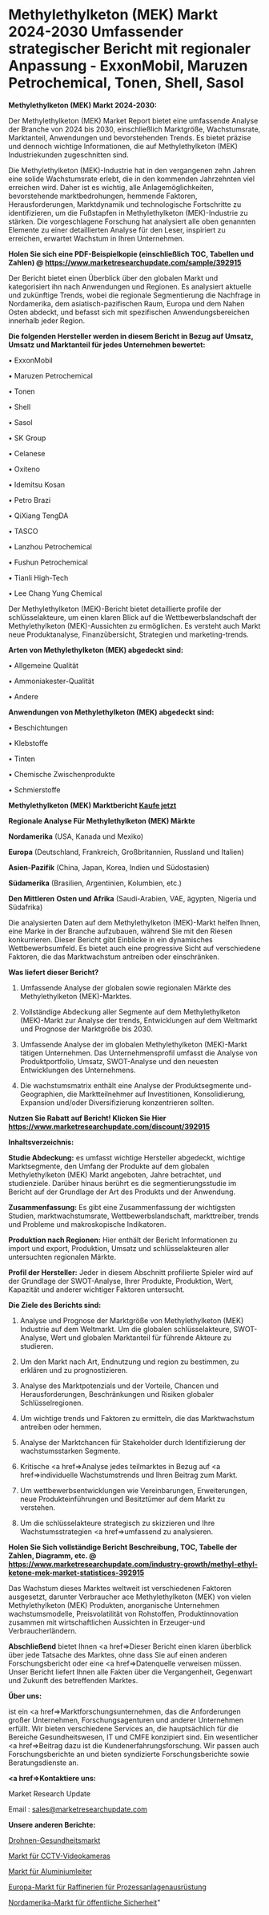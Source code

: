 # Methylethylketon (MEK) Markt 2024-2030 Umfassender strategischer Bericht mit regionaler Anpassung - ExxonMobil, Maruzen Petrochemical, Tonen, Shell, Sasol

<strong>Methylethylketon (MEK) Markt 2024-2030:</strong>

Der Methylethylketon (MEK) Market Report bietet eine umfassende Analyse der Branche von 2024 bis 2030, einschließlich Marktgröße, Wachstumsrate, Marktanteil, Anwendungen und bevorstehenden Trends. Es bietet präzise und dennoch wichtige Informationen, die auf Methylethylketon (MEK) Industriekunden zugeschnitten sind.

Die Methylethylketon (MEK)-Industrie hat in den vergangenen zehn Jahren eine solide Wachstumsrate erlebt, die in den kommenden Jahrzehnten viel erreichen wird. Daher ist es wichtig, alle Anlagemöglichkeiten, bevorstehende marktbedrohungen, hemmende Faktoren, Herausforderungen, Marktdynamik und technologische Fortschritte zu identifizieren, um die Fußstapfen in Methylethylketon (MEK)-Industrie zu stärken. Die vorgeschlagene Forschung hat analysiert alle oben genannten Elemente zu einer detaillierten Analyse für den Leser, inspiriert zu erreichen, erwartet Wachstum in Ihren Unternehmen.

<strong>Holen Sie sich eine PDF-Beispielkopie (einschließlich TOC, Tabellen und Zahlen) @
</strong><strong><a href=https://www.marketresearchupdate.com/sample/392915><strong>https://www.marketresearchupdate.com/sample/392915</u></font></a></strong></strong>

Der Bericht bietet einen Überblick über den globalen Markt und kategorisiert ihn nach Anwendungen und Regionen. Es analysiert aktuelle und zukünftige Trends, wobei die regionale Segmentierung die Nachfrage in Nordamerika, dem asiatisch-pazifischen Raum, Europa und dem Nahen Osten abdeckt, und befasst sich mit spezifischen Anwendungsbereichen innerhalb jeder Region.

<strong>Die folgenden Hersteller werden in diesem Bericht in Bezug auf Umsatz, Umsatz und Marktanteil für jedes Unternehmen bewertet:</strong>

• ExxonMobil

• Maruzen Petrochemical

• Tonen

• Shell

• Sasol

• SK Group

• Celanese

• Oxiteno

• Idemitsu Kosan

• Petro Brazi

• QiXiang TengDA

• TASCO

• Lanzhou Petrochemical

• Fushun Petrochemical

• Tianli High-Tech

• Lee Chang Yung Chemical

Der Methylethylketon (MEK)-Bericht bietet detaillierte profile der schlüsselakteure, um einen klaren Blick auf die Wettbewerbslandschaft der Methylethylketon (MEK)-Aussichten zu ermöglichen. Es versteht auch Markt neue Produktanalyse, Finanzübersicht, Strategien und marketing-trends.

<strong>Arten von Methylethylketon (MEK) abgedeckt sind:</strong>

• Allgemeine Qualität

• Ammoniakester-Qualität

• Andere

<strong>Anwendungen von Methylethylketon (MEK) abgedeckt sind:</strong>

• Beschichtungen

• Klebstoffe

• Tinten

• Chemische Zwischenprodukte

• Schmierstoffe

<strong>Methylethylketon (MEK) Marktbericht <a href=https://www.marketresearchupdate.com/buynow/392915>Kaufe jetzt</a></strong>

<strong>Regionale Analyse Für Methylethylketon (MEK) Märkte</strong>

<strong>Nordamerika</strong> (USA, Kanada und Mexiko)

<strong>Europa</strong> (Deutschland, Frankreich, Großbritannien, Russland und Italien)

<strong>Asien-Pazifik</strong> (China, Japan, Korea, Indien und Südostasien)

<strong>Südamerika</strong> (Brasilien, Argentinien, Kolumbien, etc.)

<strong>Den Mittleren</strong> <strong>Osten und Afrika</strong> (Saudi-Arabien, VAE, ägypten, Nigeria und Südafrika)

Die analysierten Daten auf dem Methylethylketon (MEK)-Markt helfen Ihnen, eine Marke in der Branche aufzubauen, während Sie mit den Riesen konkurrieren. Dieser Bericht gibt Einblicke in ein dynamisches Wettbewerbsumfeld. Es bietet auch eine progressive Sicht auf verschiedene Faktoren, die das Marktwachstum antreiben oder einschränken.

<strong>Was liefert dieser Bericht?</strong>

1. Umfassende Analyse der globalen sowie regionalen Märkte des Methylethylketon (MEK)-Marktes.

2. Vollständige Abdeckung aller Segmente auf dem Methylethylketon (MEK)-Markt zur Analyse der trends, Entwicklungen auf dem Weltmarkt und Prognose der Marktgröße bis 2030.

3. Umfassende Analyse der im globalen Methylethylketon (MEK)-Markt tätigen Unternehmen. Das Unternehmensprofil umfasst die Analyse von Produktportfolio, Umsatz, SWOT-Analyse und den neuesten Entwicklungen des Unternehmens.

4. Die wachstumsmatrix enthält eine Analyse der Produktsegmente und-Geographien, die Marktteilnehmer auf Investitionen, Konsolidierung, Expansion und/oder Diversifizierung konzentrieren sollten.

<strong>Nutzen Sie Rabatt auf Bericht! Klicken Sie Hier
</strong><strong><a href=https://www.marketresearchupdate.com/discount/392915>https://www.marketresearchupdate.com/discount/392915</b></u></font></strong></a>

<strong>Inhaltsverzeichnis:</strong>

<strong>Studie Abdeckung:</strong> es umfasst wichtige Hersteller abgedeckt, wichtige Marktsegmente, den Umfang der Produkte auf dem globalen Methylethylketon (MEK) Markt angeboten, Jahre betrachtet, und studienziele. Darüber hinaus berührt es die segmentierungsstudie im Bericht auf der Grundlage der Art des Produkts und der Anwendung.

<strong>Zusammenfassung:</strong> Es gibt eine Zusammenfassung der wichtigsten Studien, marktwachstumsrate, Wettbewerbslandschaft, markttreiber, trends und Probleme und makroskopische Indikatoren.

<strong>Produktion nach Regionen:</strong> Hier enthält der Bericht Informationen zu import und export, Produktion, Umsatz und schlüsselakteuren aller untersuchten regionalen Märkte.

<strong>Profil der Hersteller:</strong> Jeder in diesem Abschnitt profilierte Spieler wird auf der Grundlage der SWOT-Analyse, Ihrer Produkte, Produktion, Wert, Kapazität und anderer wichtiger Faktoren untersucht.

<strong>Die Ziele des Berichts sind:</strong>

1) Analyse und Prognose der Marktgröße von Methylethylketon (MEK) Industrie auf dem Weltmarkt.
Um die globalen schlüsselakteure, SWOT-Analyse, Wert und globalen Marktanteil für führende Akteure zu studieren.

2) Um den Markt nach Art, Endnutzung und region zu bestimmen, zu erklären und zu prognostizieren.

3) Analyse des Marktpotenzials und der Vorteile, Chancen und Herausforderungen, Beschränkungen und Risiken globaler Schlüsselregionen.

4) Um wichtige trends und Faktoren zu ermitteln, die das Marktwachstum antreiben oder hemmen.

5) Analyse der Marktchancen für Stakeholder durch Identifizierung der wachstumsstarken Segmente.

6) Kritische <a href=>Analyse</a> jedes teilmarktes in Bezug auf <a href=>individuelle</a> Wachstumstrends und Ihren Beitrag zum Markt.

7) Um wettbewerbsentwicklungen wie Vereinbarungen, Erweiterungen, neue Produkteinführungen und Besitztümer auf dem Markt zu verstehen.

8) Um die schlüsselakteure strategisch zu skizzieren und Ihre Wachstumsstrategien <a href=>umfassend</a> zu analysieren.

<strong>Holen Sie Sich vollständige Bericht Beschreibung, TOC, Tabelle der Zahlen, Diagramm, etc. @ </strong><strong><a href=https://www.marketresearchupdate.com/industry-growth/methyl-ethyl-ketone-mek-market-statistices-392915>https://www.marketresearchupdate.com/industry-growth/methyl-ethyl-ketone-mek-market-statistices-392915</a></font></strong>

Das Wachstum dieses Marktes weltweit ist verschiedenen Faktoren ausgesetzt, darunter Verbraucher ace Methylethylketon (MEK) von vielen Methylethylketon (MEK) Produkten, anorganische Unternehmen wachstumsmodelle, Preisvolatilität von Rohstoffen, Produktinnovation zusammen mit wirtschaftlichen Aussichten in Erzeuger-und Verbraucherländern.

<strong>Abschließend</strong> bietet Ihnen <a href=>Dieser</a> Bericht einen klaren überblick über jede Tatsache des Marktes, ohne dass Sie auf einen anderen Forschungsbericht oder eine <a href=>Datenquelle</a> verweisen müssen. Unser Bericht liefert Ihnen alle Fakten über die Vergangenheit, Gegenwart und Zukunft des betreffenden Marktes.

<strong>Über uns:</strong>

 ist ein <a href=>Marktfors</a>chungsunternehmen, das die Anforderungen großer Unternehmen, Forschungsagenturen und anderer Unternehmen erfüllt. Wir bieten verschiedene Services an, die hauptsächlich für die Bereiche Gesundheitswesen, IT und CMFE konzipiert sind. Ein wesentlicher <a href=>Beitrag</a> dazu ist die Kundenerfahrungsforschung. Wir passen auch Forschungsberichte an und bieten syndizierte Forschungsberichte sowie Beratungsdienste an.

<strong><a href=>Kontaktiere uns:</a></strong>

Market Research Update

Email : sales@marketresearchupdate.com

<strong>Unsere anderen Berichte:</strong>

<a href=https://www.linkedin.com/pulse/drone-health-care-market-2023-trends-new-research>Drohnen-Gesundheitsmarkt</a>

<a href=https://www.linkedin.com/pulse/cctv-video-camera-market-outlooks-2023-size>Markt für CCTV-Videokameras</a>

<a href=https://www.linkedin.com/pulse/aluminum-conductors-market-size-trends-consumption>Markt für Aluminiumleiter</a>

<a href=https://www.linkedin.com/pulse/europe-process-plant-equipment-refineries-market-2023>Europa-Markt für Raffinerien für Prozessanlagenausrüstung</a>

<a href=https://www.linkedin.com/pulse/north-america-public-security-market-2023-2030-o3apf/>Nordamerika-Markt für öffentliche Sicherheit</a>"
